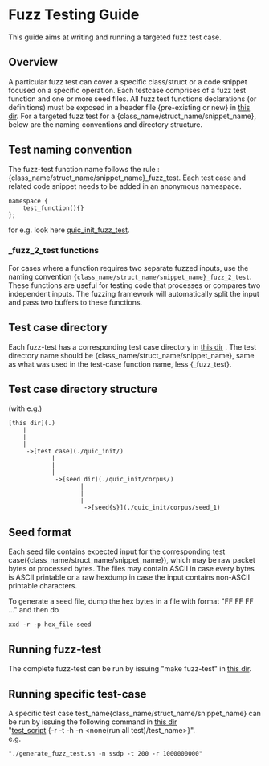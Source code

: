 # Fuzz Testing Guide

This guide aims at writing and running a targeted fuzz test case.

## Overview

A particular fuzz test can cover a specific class/struct or a code snippet focused on a specific operation. Each testcase 
comprises of a fuzz test function and one or more seed files. All fuzz test functions declarations (or definitions) must be exposed in a header file {pre-existing or new} in [this dir](../../src/libmerc).
For a targeted fuzz test for a {class_name/struct_name/snippet_name}, below are the naming conventions and directory structure.

## Test naming convention

The fuzz-test function name follows the rule : {class_name/struct_name/snippet_name}_fuzz_test. Each test case and related code snippet needs to be added in an anonymous namespace.   
```
namespace {
    test_function(){}
};
```
for e.g. look here [quic_init_fuzz_test](../../src/libmerc/quic.h).

### _fuzz_2_test functions
For cases where a function requires two separate fuzzed inputs, use the naming convention ```{class_name/struct_name/snippet_name}_fuzz_2_test```. These functions are useful for testing code that processes or compares two independent inputs. The fuzzing framework will automatically split the input and pass two buffers to these functions.

## Test case directory

Each fuzz-test has a corresponding test case directory in [this dir](.) . The test directory name should be {class_name/struct_name/snippet_name}, same as what was used in the test-case function name, less {_fuzz_test}.

## Test case directory structure

(with e.g.)
```
[this dir](.)
    |
    |
    |
     ->[test case](./quic_init/)
            |
            |
            |
             ->[seed dir](./quic_init/corpus/)
                    |
                    |
                    |
                     ->[seed{s}](./quic_init/corpus/seed_1)
```

                                      
## Seed format

Each seed file contains expected input for the corresponding test case({class_name/struct_name/snippet_name}), which may be raw packet bytes or processed bytes. The files may contain ASCII in case every bytes is ASCII printable or a raw hexdump in case the input contains non-ASCII printable characters.    

To generate a seed file, dump the hex bytes in a file with format "FF FF FF ..." and then do    
```
xxd -r -p hex_file seed
```


## Running fuzz-test

The complete fuzz-test can be run by issuing "make fuzz-test" in [this dir](../).


## Running specific test-case

A specific test case test_name{class_name/struct_name/snippet_name} can be run by issuing the following command in [this dir](.)    
"[test_script](./generate_fuzz_test.sh) {-r <iterations> -t <time> -h <help> -n <none(run all test)/test_name>}".   
e.g.
```
"./generate_fuzz_test.sh -n ssdp -t 200 -r 1000000000"    
```